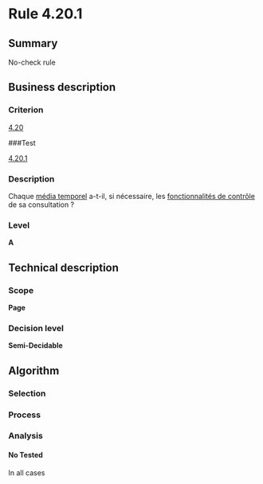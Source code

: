 # Rule 4.20.1

## Summary

No-check rule

## Business description

### Criterion

[4.20](http://references.modernisation.gouv.fr/referentiel-technique-0#crit-4-20)

###Test

[4.20.1](http://references.modernisation.gouv.fr/referentiel-technique-0#test-4-20-1)

### Description

Chaque <a href="http://references.modernisation.gouv.fr/referentiel-technique-0#mMediaTemp">m&eacute;dia temporel</a> a-t-il, si n&eacute;cessaire, les <a href="http://references.modernisation.gouv.fr/referentiel-technique-0#mFonctionControle">fonctionnalit&eacute;s de contr&ocirc;le</a> de sa consultation ?

### Level

**A**

## Technical description

### Scope

**Page**

### Decision level

**Semi-Decidable**

## Algorithm

### Selection

### Process

### Analysis

#### No Tested 

In all cases
